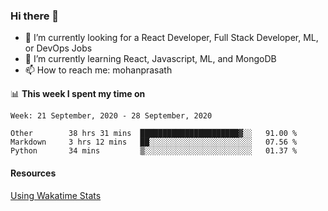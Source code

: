 ### Hi there 👋

- 🔭 I’m currently looking for a React Developer, Full Stack Developer, ML, or DevOps Jobs
- 🌱 I’m currently learning React, Javascript, ML, and MongoDB
- 📫 How to reach me: mohanprasath

📊 **This week I spent my time on**
<!--START_SECTION:waka-->
```text
Week: 21 September, 2020 - 28 September, 2020

Other        38 hrs 31 mins  ██████████████████████▓░░   91.00 % 
Markdown     3 hrs 12 mins   ██░░░░░░░░░░░░░░░░░░░░░░░   07.56 % 
Python       34 mins         ▒░░░░░░░░░░░░░░░░░░░░░░░░   01.37 % 
```
<!--END_SECTION:waka-->

#### Resources
[Using Wakatime Stats](https://github.com/marketplace/actions/waka-readme)
